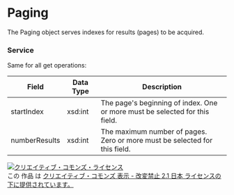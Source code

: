 # Paging
The Paging object serves indexes for results (pages) to be acquired.
### Service
Same for all get operations:

| Field | Data Type | Description | 
|---|---|---|
| startIndex| xsd:int| The page's beginning of index. One or more must be selected for this field. |
| numberResults| xsd:int| The maximum number of pages. Zero or more must be selected for this field. |

<a rel="license" href="http://creativecommons.org/licenses/by-nd/2.1/jp/"><img alt="クリエイティブ・コモンズ・ライセンス" style="border-width:0" src="https://i.creativecommons.org/l/by-nd/2.1/jp/88x31.png" /></a><br />この 作品 は <a rel="license" href="http://creativecommons.org/licenses/by-nd/2.1/jp/">クリエイティブ・コモンズ 表示 - 改変禁止 2.1 日本 ライセンスの下に提供されています。</a>

